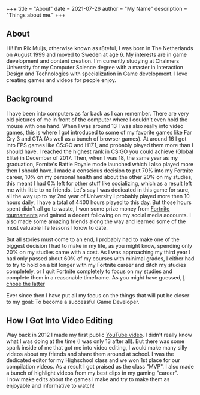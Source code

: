 +++
title = "About"
date = 2021-07-26
author = "My Name"
description = "Things about me."
+++

## About

Hi! I'm Rik Muijs, otherwise known as r8teful, I was born in The Netherlands on August 1999 and moved to Sweden at age 6. My interests are in game development and content creation. I'm currently studying at Chalmers University for my Computer Science degree with a master in Interaction Design and Technologies with specialization in Game development. I love creating games and videos for people enjoy.

## Background

I have been into computers as far back as I can remember. There are very old pictures of me in front of the computer where I couldn't even hold the mouse with one hand. When I was around 13 I was also really into video games, this is where I got introduced to some of my favorite games like Far Cry 3 and GTA (As well as a bunch of browser games). At around 16 I got into FPS games like CS:GO and H1Z1, and probably played them more than I should have. I reached the highest rank in CS:GO you could achieve (Global Elite) in December of 2017. Then, when I was 18, the same year as my graduation, Fornite's Battle Royale mode launched which I also played more then I should have. I made a conscious decision to put 70% into my Fortnite career, 10% on my personal health and about the other 20% on my studies, this meant I had 0% left for other stuff like socializing, which as a result left me with little to no friends. Let's say I was dedicated in this game for sure, all the way up to my 2nd year of University I probably played more then 10 hours daily, I have a total of 4400 hours played to this day. But those hours spent didn't all go to waste, I won some prize money from [Fortnite tournaments](https://fortnite-esports.fandom.com/wiki/R8teful) and gained a decent following on my social media accounts. I also made some amazing friends along the way and learned some of the most valuable life lessons I know to date.


But all stories must come to an end, I probably had to make one of the biggest decision I had to make in my life, as you might know, spending only 20% on my studies came with a cost. As I was approaching my third year I had only passed about 60% of my courses with minimal grades, I either had to try to hold on a bit longer with my Fortnite career and ditch my studies completely, or I quit Fortnite completely to focus on my studies and complete them in a reasonable timeframe. As you might have guessed, [I chose the latter](https://twitter.com/r8teful/status/1274725756044787712)


Ever since then I have put all my focus on the things that will put be closer to my goal: To become a successful Game Developer.

## How I Got Into Video Editing
Way back in 2012 I made my first public [YouTube video](https://www.youtube.com/watch?v=7QY7gvzdhXY). I didn't really know what I was doing at the time (I was only 13 after all). But there was some spark inside of me that got me into video editing, I would make many silly videos about my friends and share them around at school. I was the dedicated editor for my Highschool class and we won 1st place for our compilation videos. As a result I got praised as the class "MVP". I also made a bunch of highlight videos from my best clips in my gaming "career".\
I now make edits about the games I make and try to make them as enjoyable and informative to watch!
